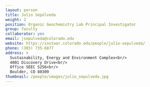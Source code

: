 ```yaml
---
layout: person
title: Julio Sepúlveda
weight: 2
position: Organic Geochemistry Lab Principal Investigator
group: faculty
collaborator: yes
email: jsepulveda@colorado.edu
website: https://instaar.colorado.edu/people/julio-sepulveda/
phone: (303) 735-6877
address: >
  Sustainability, Energy and Environment Complex<br/>
  4001 Discovery Drive<br/>
  Office SEEC S256<br/>
  Boulder, CO 80309
thumbnail: /people/images/julio_sepulveda.jpg
---
```

